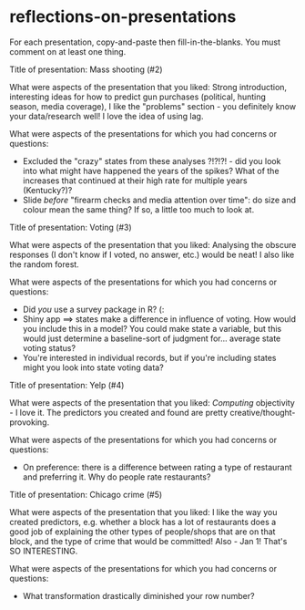 # reflections-on-presentations

For each presentation, copy-and-paste then fill-in-the-blanks.  You must comment on at least one thing. 



Title of presentation: Mass shooting (#2)

What were aspects of the presentation that you liked: Strong introduction, interesting ideas for how to predict gun purchases (political, hunting season, media coverage), I like the "problems" section - you definitely know your data/research well! I love the idea of using lag.

What were aspects of the presentations for which you had concerns or questions:
- Excluded the "crazy" states from these analyses ?!?!?! - did you look into what might have happened the years of the spikes? What of the increases that continued at their high rate for multiple years (Kentucky?)? 
- Slide *before* "firearm checks and media attention over time": do size and colour mean the same thing? If so, a little too much to look at. 


Title of presentation: Voting (#3)

What were aspects of the presentation that you liked: Analysing the obscure responses (I don't know if I voted, no answer, etc.) would be neat! I also like the random forest. 

What were aspects of the presentations for which you had concerns or questions:
- Did *you* use a survey package in R? (: 
- Shiny app ==> states make a difference in influence of voting. How would you include this in a model? You could make state a variable, but this would just determine a baseline-sort of judgment for... average state voting status? 
- You're interested in individual records, but if you're including states might you look into state voting data? 


Title of presentation: Yelp (#4)

What were aspects of the presentation that you liked: *Computing* objectivity - I love it. The predictors you created and found are pretty creative/thought-provoking.

What were aspects of the presentations for which you had concerns or questions:
- On preference: there is a difference between rating a type of restaurant and preferring it. Why do people rate restaurants? 


Title of presentation: Chicago crime (#5)

What were aspects of the presentation that you liked: I like the way you created predictors, e.g. whether a block has a lot of restaurants does a good job of explaining the other types of people/shops that are on that block, and the type of crime that would be committed! Also - Jan 1! That's SO INTERESTING. 

What were aspects of the presentations for which you had concerns or questions:
- What transformation drastically diminished your row number? 
